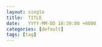 ```yaml
---
layout: single
title:  TITLE
date:   YYYY-MM-DD 18:30:00 +0800
categories: [default]
tags: [tag]
---
```

